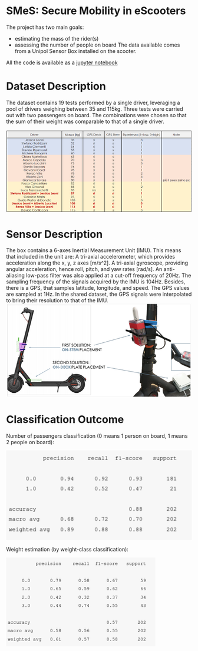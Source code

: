 # SMeS: Secure Mobility in eScooters
The project has two main goals:
- estimating the mass of the rider(s)
- assessing the number of people on board
The data available comes from a Unipol Sensor Box installed on the scooter.

All the code is available as a [jupyter notebook](mida_acv.ipynb)
# Dataset Description
The dataset contains 19 tests performed by a single driver, leveraging a pool of drivers weighing between 35 and 115kg.
Three tests were carried out with two passengers on board. 
The combinations were chosen so that the sum of their weight was comparable to that of a single driver.

![Drivers Overview](resources/dataset_description.png?raw=true "Drivers Overview")

# Sensor Description
The box contains a 6-axes Inertial Measurement Unit (IMU). This means that included in the unit are:
 A tri-axial accelerometer, which provides acceleration along the x, y, z axes [m/s^2]. 
A tri-axial gyroscope, providing angular acceleration, hence roll, pitch, and yaw rates [rad/s]. 
An anti-aliasing low-pass filter was also applied at a cut-off frequency of 20Hz. The sampling frequency of the signals acquired by the IMU is 104Hz. Besides, there is a GPS, that samples latitude, longitude, and speed. The GPS values are sampled at 1Hz. In the shared dataset, the GPS signals were interpolated to bring their resolution to that of the IMU.
![Sensor Placement](resources/sensor_placement.png?raw=true "Sensor Placement")

# Classification Outcome
Number of passengers classification (0 means 1 person on board, 1 means 2 people on board):

![passengers classification](resources/passenger_classification.png?raw=true "Passenger Classification")

Weight estimation (by weight-class classification):

![weight classification](resources/weight_classification.png?raw=true "Weight Classification")

